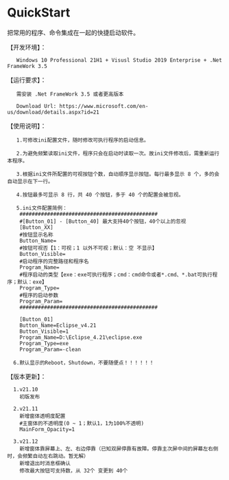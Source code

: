 # QuickStart
把常用的程序、命令集成在一起的快捷启动软件。

【开发环境】：

       Windows 10 Professional 21H1 + Visusl Studio 2019 Enterprise + .Net FrameWork 3.5

【运行要求】：
 
       需安装 .Net FrameWork 3.5 或者更高版本

       Download Url: https://www.microsoft.com/en-us/download/details.aspx?id=21

【使用说明】：
  
       1.可修改ini配置文件，随时修改可执行程序的启动信息。
       
       2.为避免频繁读取ini文件，程序只会在启动时读取一次。故ini文件修改后，需重新运行本程序。
       
       3.根据ini文件所配置的可视按钮个数，自动顺序显示按钮。每行最多显示 8 个，多的会自动显示在下一行。
       
       4.按钮最多可显示 8 行，共 40 个按钮，多于 40 个的配置会被忽视。
  
       5.ini文件配置简例：
        #############################################
        #[Button_01] - [Button_40] 最大支持40个按钮，40个以上的忽视
        [Button_XX]
        #按钮显示名称
        Button_Name=
        #按钮可视否【1：可视；1 以外不可视；默认：空 不显示】
        Button_Visible=
        #启动程序的完整路径和程序名
        Program_Name=
        #程序启动的类型【exe：exe可执行程序；cmd：cmd命令或者*.cmd、*.bat可执行程序；默认：exe】
        Program_Type=
        #程序的启动参数
        Program_Param=
        #############################################

        [Button_01]
        Button_Name=Eclipse_v4.21
        Button_Visible=1
        Program_Name=D:\Eclipse_4.21\eclipse.exe
        Program_Type=exe
        Program_Param=-clean

      6.默认显示的Reboot，Shutdown，不要随便点！！！！！！
      
【版本更新】：
      
      1.v21.10
        初版发布
      
      2.v21.11
        新增窗体透明度配置
        #主窗体的不透明度(0 ~ 1；默认1，1为100%不透明)
        MainForm_Opacity=1

      3.v21.12
        新增窗体靠屏幕上、左、右边停靠（已知双屏停靠有故障。停靠主次屏中间的屏幕左右侧时，会频繁自动左右跳动。暂无解）
        新增退出时消息框确认
        修改最大按钮可支持数，从 32个 变更到 40个      
        
